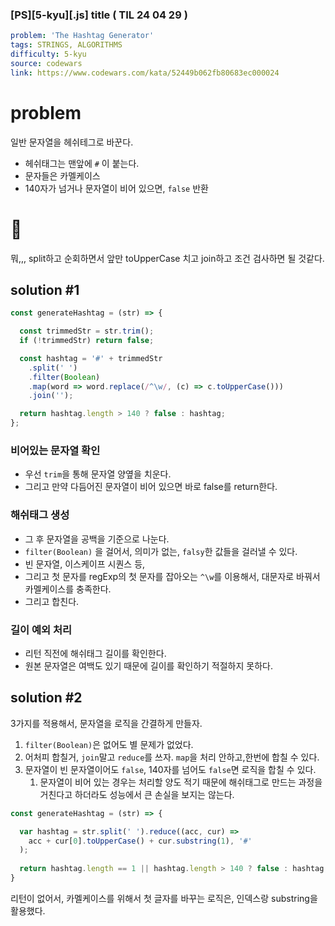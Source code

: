 

### [PS][5-kyu][.js] title ( TIL 24 04 29 )

```yaml
problem: 'The Hashtag Generator'
tags: STRINGS, ALGORITHMS
difficulty: 5-kyu
source: codewars
link: https://www.codewars.com/kata/52449b062fb80683ec000024
```

# problem

일반 문자열을 헤쉬테그로 바꾼다.
- 헤쉬태그는 맨앞에 `#` 이 붙는다.
- 문자들은 카멜케이스
- 140자가 넘거나 문자열이 비어 있으면, `false` 반환

# 🤔

뭐,,, split하고 순회하면서 앞만 toUpperCase 치고 join하고 조건 검사하면 될 것같다.

## solution #1

```js
const generateHashtag = (str) => {

  const trimmedStr = str.trim();
  if (!trimmedStr) return false;

  const hashtag = '#' + trimmedStr
    .split(' ')
    .filter(Boolean)
    .map(word => word.replace(/^\w/, (c) => c.toUpperCase()))
    .join('');

  return hashtag.length > 140 ? false : hashtag;
};
```

### 비어있는 문자열 확인 

- 우선 `trim`을 통해 문자열 양옆을 치운다.
- 그리고 만약 다듬어진 문자열이 비어 있으면 바로 false를 return한다.

### 해쉬태그 생성

- 그 후 문자열을 공백을 기준으로 나눈다.
-  `filter(Boolean)` 을 걸어서, 의미가 없는, `falsy`한 값들을 걸러낼 수 있다.
  - 빈 문자열, 이스케이프 시퀀스 등,
- 그리고 첫 문자를 regExp의 첫 문자를 잡아오는 `^\w`를 이용해서, 대문자로 바꿔서 카멜케이스를 충족한다.
- 그리고 합친다.

### 길이 예외 처리

- 리턴 직전에 해쉬태그 길이를 확인한다.
- 원본 문자열은 여백도 있기 때문에 길이를 확인하기 적절하지 못하다.


## solution #2

3가지를 적용해서, 문자열을 로직을 간결하게 만들자.

1. `filter(Boolean)`은 없어도 별 문제가 없었다.
2. 어처피 합칠거, `join`말고 `reduce`를 쓰자. `map`을 처리 안하고,한번에 합칠 수 있다.
3. 문자열이 빈 문자열이어도 `false`, 140자를 넘어도 `false`면 로직을 합칠 수 있다.
   1. 문자열이 비어 있는 경우는 처리할 양도 적기 때문에 해쉬태그로 만드는 과정을 거친다고 하더라도
   성능에서 큰 손실을 보지는 않는다.

```js
const generateHashtag = (str) => {

  var hashtag = str.split(' ').reduce((acc, cur) =>
    acc + cur[0].toUpperCase() + cur.substring(1), '#'
  );
  
  return hashtag.length == 1 || hashtag.length > 140 ? false : hashtag;
} 
```

리턴이 없어서, 카멜케이스를 위해서 첫 글자를 바꾸는 로직은, 인덱스랑 substring을 활용했다.
